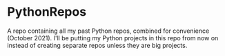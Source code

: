 # PythonRepos
A repo containing all my past Python repos, combined for convenience (October 2021).
I'll be putting my Python projects in this repo from now on instead of creating separate repos unless they are big projects.
